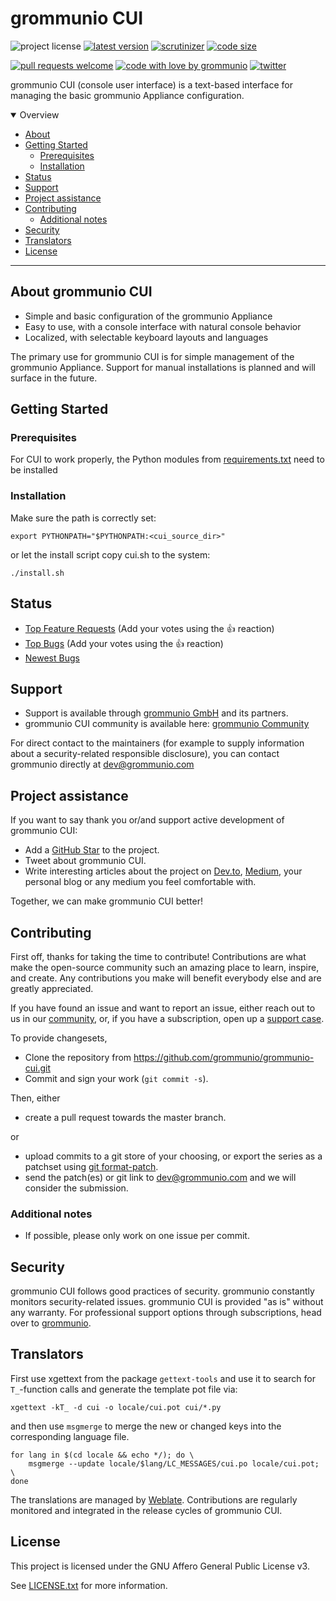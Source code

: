 # grommunio CUI

![project license](https://img.shields.io/badge/license-AGPL--3.0-orange)
[![latest version](https://shields.io/github/v/tag/grommunio/grommunio-cui)](https://github.com/grommunio/grommunio-cui/tags)
[![scrutinizer](https://img.shields.io/scrutinizer/build/g/grommunio/grommunio-cui)](https://scrutinizer-ci.com/g/grommunio/grommunio-cui/)
[![code size](https://img.shields.io/github/languages/code-size/grommunio/grommunio-cui)](https://github.com/grommunio/grommunio-cui)

[![pull requests welcome](https://img.shields.io/badge/PRs-welcome-ff69b4.svg)](https://github.com/grommunio/grommunio-cui/issues?q=is%3Aissue+is%3Aopen+label%3A%22help+wanted%22)
[![code with love by grommunio](https://img.shields.io/badge/%3C%2F%3E%20with%20%E2%99%A5%20by-grommunio-ff1414.svg)](https://grommunio.com)
[![twitter](https://img.shields.io/twitter/follow/grommunio?style=social)](https://twitter.com/grommunio)

grommunio CUI (console user interface) is a text-based interface for managing the basic grommunio Appliance configuration.

<details open="open">
<summary>Overview</summary>

- [About](#about)
- [Getting Started](#getting-started)
  - [Prerequisites](#prerequisites)
  - [Installation](#installation)
- [Status](#status)
- [Support](#support)
- [Project assistance](#project-assistance)
- [Contributing](#contributing)
  - [Additional notes](#additional-notes)
- [Security](#security)
- [Translators](#translators)
- [License](#license)

</details>

---

## About grommunio CUI

- Simple and basic configuration of the grommunio Appliance
- Easy to use, with a console interface with natural console behavior
- Localized, with selectable keyboard layouts and languages

The primary use for grommunio CUI is for simple management of the grommunio Appliance. Support for manual installations is planned and will surface in the future.

## Getting Started

### Prerequisites

For CUI to work properly, the Python modules from [requirements.txt](requirements.txt) need to be installed

### Installation

Make sure the path is correctly set:

```
export PYTHONPATH="$PYTHONPATH:<cui_source_dir>"
```

or let the install script copy cui.sh to the system:

```
./install.sh
```

## Status

- [Top Feature Requests](https://github.com/grommunio/grommunio-cui/issues?q=label%3Aenhancement+is%3Aopen+sort%3Areactions-%2B1-desc) (Add your votes using the 👍 reaction)
- [Top Bugs](https://github.com/grommunio/grommunio-cui/issues?q=is%3Aissue+is%3Aopen+label%3Abug+sort%3Areactions-%2B1-desc) (Add your votes using the 👍 reaction)
- [Newest Bugs](https://github.com/grommunio/grommunio-cui/issues?q=is%3Aopen+is%3Aissue+label%3Abug)

## Support

- Support is available through [grommunio GmbH](https://grommunio.com) and its partners.
- grommunio CUI community is available here: [grommunio Community](https://community.grommunio.com)

For direct contact to the maintainers (for example to supply information about a security-related responsible disclosure), you can contact grommunio directly at [dev@grommunio.com](mailto:dev@grommunio.com)

## Project assistance

If you want to say thank you or/and support active development of grommunio CUI:

- Add a [GitHub Star](https://github.com/grommunio/grommunio-cui) to the project.
- Tweet about grommunio CUI.
- Write interesting articles about the project on [Dev.to](https://dev.to/), [Medium](https://medium.com/), your personal blog or any medium you feel comfortable with.

Together, we can make grommunio CUI better!

## Contributing

First off, thanks for taking the time to contribute! Contributions are what make the open-source community such an amazing place to learn, inspire, and create. Any contributions you make will benefit everybody else and are greatly appreciated.

If you have found an issue and want to report an issue, either reach out to us in our [community](https://community.grommunio.com), or, if you have a subscription, open up a [support case](https://grommunio.com/).

To provide changesets,

- Clone the repository from https://github.com/grommunio/grommunio-cui.git
- Commit and sign your work (```git commit -s```).

Then, either

- create a pull request towards the master branch.

or

- upload commits to a git store of your choosing, or export the series as a patchset using [git format-patch](https://git-scm.com/docs/git-format-patch).
- send the patch(es) or git link to [dev@grommunio.com](mailto:dev@grommunio.com) and we will consider the submission.

### Additional notes

- If possible, please only work on one issue per commit.

## Security

grommunio CUI follows good practices of security. grommunio constantly monitors security-related issues.
grommunio CUI is provided "as is" without any warranty. For professional support options through subscriptions, head over to [grommunio](https://grommunio.com).

## Translators

First use xgettext from the package `gettext-tools` and use it to search for `T_`-function calls and generate the template pot file via:

```
xgettext -kT_ -d cui -o locale/cui.pot cui/*.py
```

and then use `msgmerge` to merge the new or changed keys into the corresponding language file.

```
for lang in $(cd locale && echo */); do \
	msgmerge --update locale/$lang/LC_MESSAGES/cui.po locale/cui.pot; \
done
```

The translations are managed by [Weblate](https://hosted.weblate.org/projects/grommunio/grommunio-cui/). Contributions are regularly monitored and integrated in the release cycles of grommunio CUI.

## License

This project is licensed under the GNU Affero General Public License v3.

See [LICENSE.txt](LICENSE.txt) for more information.
